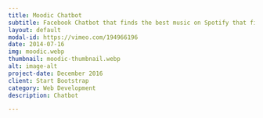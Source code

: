```yaml
---
title: Moodic Chatbot
subtitle: Facebook Chatbot that finds the best music on Spotify that fits your current mood. <a href="https://m.me/dabot69">m.me/dabot69</a>
layout: default
modal-id: https://vimeo.com/194966196
date: 2014-07-16
img: moodic.webp
thumbnail: moodic-thumbnail.webp
alt: image-alt
project-date: December 2016
client: Start Bootstrap
category: Web Development
description: Chatbot

---
```

